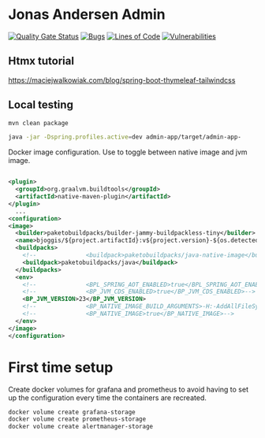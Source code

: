 # Jonas Andersen Admin

[![Quality Gate Status](https://sonarcloud.io/api/project_badges/measure?project=jonasandersen-no_jonasandersen-admin&metric=alert_status)](https://sonarcloud.io/summary/new_code?id=jonasandersen-no_jonasandersen-admin) [![Bugs](https://sonarcloud.io/api/project_badges/measure?project=jonasandersen-no_jonasandersen-admin&metric=bugs)](https://sonarcloud.io/summary/new_code?id=jonasandersen-no_jonasandersen-admin) [![Lines of Code](https://sonarcloud.io/api/project_badges/measure?project=jonasandersen-no_jonasandersen-admin&metric=ncloc)](https://sonarcloud.io/summary/new_code?id=jonasandersen-no_jonasandersen-admin) [![Vulnerabilities](https://sonarcloud.io/api/project_badges/measure?project=jonasandersen-no_jonasandersen-admin&metric=vulnerabilities)](https://sonarcloud.io/summary/new_code?id=jonasandersen-no_jonasandersen-admin)

## Htmx tutorial

https://maciejwalkowiak.com/blog/spring-boot-thymeleaf-tailwindcss

## Local testing

```bash
mvn clean package

java -jar -Dspring.profiles.active=dev admin-app/target/admin-app-
```

Docker image configuration. Use to toggle between native image and jvm image.

```xml

<plugin>
  <groupId>org.graalvm.buildtools</groupId>
  <artifactId>native-maven-plugin</artifactId>
</plugin>
  ...
<configuration>
<image>
  <builder>paketobuildpacks/builder-jammy-buildpackless-tiny</builder>
  <name>bjoggis/${project.artifactId}:v${project.version}-${os.detected.arch}</name>
  <buildpacks>
    <!--              <buildpack>paketobuildpacks/java-native-image</buildpack>-->
    <buildpack>paketobuildpacks/java</buildpack>
  </buildpacks>
  <env>
    <!--              <BPL_SPRING_AOT_ENABLED>true</BPL_SPRING_AOT_ENABLED>-->
    <!--              <BP_JVM_CDS_ENABLED>true</BP_JVM_CDS_ENABLED>-->
    <BP_JVM_VERSION>23</BP_JVM_VERSION>
    <!--              <BP_NATIVE_IMAGE_BUILD_ARGUMENTS>-H:-AddAllFileSystemProviders</BP_NATIVE_IMAGE_BUILD_ARGUMENTS>-->
    <!--              <BP_NATIVE_IMAGE>true</BP_NATIVE_IMAGE>-->
  </env>
</image>
</configuration>
```

# First time setup

Create docker volumes for grafana and prometheus to avoid having to set up the configuration every time the containers
are recreated.

```bash
docker volume create grafana-storage
docker volume create prometheus-storage
docker volume create alertmanager-storage
```